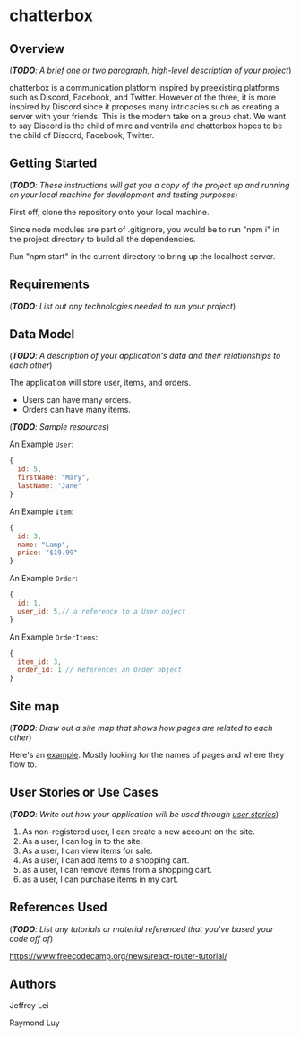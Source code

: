 # chatterbox


## Overview

(___TODO__: A brief one or two paragraph, high-level description of your project_)

chatterbox is a communication platform inspired by preexisting platforms such as Discord, Facebook, and Twitter. However of the three, it is more inspired by Discord since it
proposes many intricacies such as creating a server with your friends. This is the modern take on a group chat. We want to say Discord is the child of mirc and ventrilo
and chatterbox hopes to be the child of Discord, Facebook, Twitter.

## Getting Started
(___TODO__: These instructions will get you a copy of the project up and running on your local machine for development and testing purposes_)

First off, clone the repository onto your local machine.

Since node modules are part of .gitignore, you would be to run "npm i" in the project directory to build all the dependencies.

Run "npm start" in the current directory to bring up the localhost server.

## Requirements

(___TODO__: List out any technologies needed to run your project_)


## Data Model

(___TODO__: A description of your application's data and their relationships to each other_)

The application will store user, items, and orders.

- Users can have many orders.
- Orders can have many items.

(___TODO__: Sample resources_)

An Example `User`:

```javascript
{
  id: 5,
  firstName: "Mary",
  lastName: "Jane"
}
```

An Example `Item`:

```javascript
{
  id: 3,
  name: "Lamp",
  price: "$19.99"
}
```

An Example `Order`:

```javascript
{
  id: 1,
  user_id: 5,// a reference to a User object
}
```

An Example `OrderItems`:

```javascript
{
  item_id: 3,
  order_id: 1 // References an Order object
}
```

## Site map

(___TODO__: Draw out a site map that shows how pages are related to each other_)

Here's an [example](https://www.kauligmedia.com/media/1589/sitemap-01.jpg). Mostly looking for the names of pages and where they flow to.

## User Stories or Use Cases

(___TODO__: Write out how your application will be used through [user stories](http://en.wikipedia.org/wiki/User_story#Format)_)

1. As non-registered user, I can create a new account on the site.
2. As a user, I can log in to the site.
3. As a user, I can view items for sale.
4. As a user, I can add items to a shopping cart.
5. as a user, I can remove items from a shopping cart.
6. as a user, I can purchase items in my cart.

## References Used

(___TODO__: List any tutorials or material referenced that you've based your code off of_)

https://www.freecodecamp.org/news/react-router-tutorial/

## Authors
Jeffrey Lei

Raymond Luy
